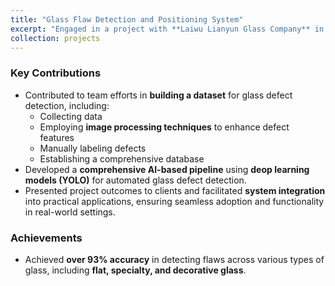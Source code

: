 ```yaml
---
title: "Glass Flaw Detection and Positioning System"
excerpt: "Engaged in a project with **Laiwu Lianyun Glass Company** in **China**, focusing on precise detection and real-time positioning of flaws in various types of glass, 2021<br/><img src='/images/boli.png'>"
collection: projects
---
```




### Key Contributions  
- Contributed to team efforts in **building a dataset** for glass defect detection, including:  
  - Collecting data  
  - Employing **image processing techniques** to enhance defect features  
  - Manually labeling defects  
  - Establishing a comprehensive database  
- Developed a **comprehensive AI-based pipeline** using **deop learning models (YOLO)** for automated glass defect detection.  
- Presented project outcomes to clients and facilitated **system integration** into practical applications, ensuring seamless adoption and functionality in real-world settings.  

### Achievements  
- Achieved **over 93% accuracy** in detecting flaws across various types of glass, including **flat, specialty, and decorative glass**.  
